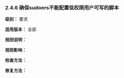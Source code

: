 ### 2.4.6 确保sudoers不能配置低权限用户可写的脚本

**级别：** 要求

**适用版本：** 全部

**规则说明：** 



**规则影响：**



**检查方法：**





**修复方法：**

